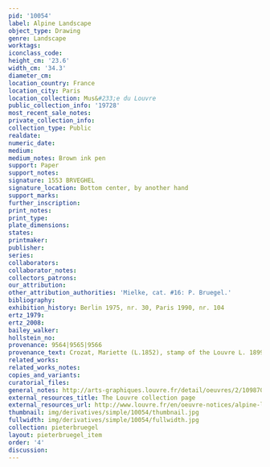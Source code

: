 ```yaml
---
pid: '10054'
label: Alpine Landscape
object_type: Drawing
genre: Landscape
worktags:
iconclass_code:
height_cm: '23.6'
width_cm: '34.3'
diameter_cm:
location_country: France
location_city: Paris
location_collection: Mus&#233;e du Louvre
public_collection_info: '19728'
most_recent_sale_notes:
private_collection_info:
collection_type: Public
realdate:
numeric_date:
medium:
medium_notes: Brown ink pen
support: Paper
support_notes:
signature: 1553 BRVEGHEL
signature_location: Bottom center, by another hand
support_marks:
further_inscription:
print_notes:
print_type:
plate_dimensions:
states:
printmaker:
publisher:
series:
collaborators:
collaborator_notes:
collectors_patrons:
our_attribution:
other_attribution_authorities: 'Mielke, cat. #16: P. Bruegel.'
bibliography:
exhibition_history: Berlin 1975, nr. 30, Paris 1990, nr. 104
ertz_1979:
ertz_2008:
bailey_walker:
hollstein_no:
provenance: 9564|9565|9566
provenance_text: Crozat, Mariette (L.1852), stamp of the Louvre L. 1899 and L. 2207.
related_works:
related_works_notes:
copies_and_variants:
curatorial_files:
general_notes: http://arts-graphiques.louvre.fr/detail/oeuvres/2/109870-Paysage-alpestre
external_resources_title: The Louvre collection page
external_resources_url: http://www.louvre.fr/en/oeuvre-notices/alpine-landscape
thumbnail: img/derivatives/simple/10054/thumbnail.jpg
fullwidth: img/derivatives/simple/10054/fullwidth.jpg
collection: pieterbruegel
layout: pieterbruegel_item
order: '4'
discussion:
---
```

